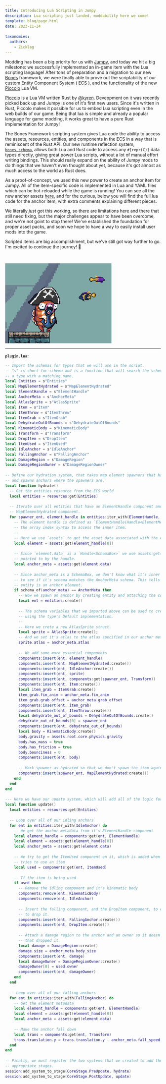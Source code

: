 ```yaml
---
title: Introducing Lua Scripting in Jumpy
description: Lua scripting just landed, moddability here we come!
template: blog/page.html
date: 2023-11-24

taxonomies:
  authors:
    - Zicklag
---
```


Modding has been a big priority for us with [Jumpy], and today we hit a big milestone:
we successfully implemented an in-game item with the Lua scripting language! After tons
of preparation and a migration to our new [Bones] framework, we were finally able to prove
out the scriptability of our custom Entity Component System ( ECS ), and the functionality
of the new [Piccolo] Lua VM.

[Piccolo] is a Lua VM written Rust by [@kyren]. Deveopment on it was recently picked back
up and Jumpy is one of it's first new users. Since it's written in Rust, Piccolo makes it
possible for us to embed Lua scripting even in the web builds of our game. Being that lua is
simple and already a popular language for game modding, it works great to have a pure Rust
implementation for Jumpy!

The Bones Framework scripting system gives Lua code the ability to access the assets, resources,
entities, and components in the ECS in a way that is reminiscent of the Rust API. Our new runtime
reflection system, [`bones_schema`], allows both Lua and Rust code to access any `#[repr(C)]` data
types directly, giving great power Lua scripts, without a lot of manual effort writing bindings.
This should really expand on the ability of Jumpy mods to do things that we haven't even thought
about yet, because it's got almost as much access to the world as Rust does.

As a proof-of-concept, we used this new power to create an anchor item for Jumpy. All of the
item-specific code is implemented in Lua and YAML files which can be hot-reloaded while the game
is running! You can see all the new anchor assets [here][anchor_assets], and for the curious, below
you will find the full lua code for the anchor item, with extra comments explaining different pieces.

We literally _just_ got this working, so there are limitations here and there that still need
fixing, but the major challenges appear to have been overcome, and we're not goint to stop
there! We've established the foundation for proper asset packs, and soon we hope to have a way
to easily install user mods into the game.

Scripted items are big accomplishment, but we've still got way further to go. I'm excited to continue
the journey! 🚀

<br />

![A fish carrying an anchor](anchor-item.png)

[anchor_assets]: https://github.com/fishfolk/jumpy/tree/a13bd1e83fff2b78a597311f008e67922993e2f8/assets/plugins/anchor
[@kyren]: https://github.com/kyren
[Piccolo]: https://github.com/kyren/piccolo/
[bones]: @/development/bones/introduction.md
[Jumpy]: @/games/jumpy.md
[`bones_schema`]: https://fishfolk.github.io/bones/rustdoc/bones_schema/index.html

---


**`plugin.lua`:**

```lua
-- Import the schemas for types that we will use in the script.
-- "s" is short for schema and is a function that will search the schema registry for
-- a type with a matching name.
local Entities = s"Entities"
local MapElementHydrated = s"MapElementHydrated"
local ElementHandle = s"ElementHandle"
local AnchorMeta = s"AnchorMeta"
local AtlasSprite = s"AtlasSprite"
local Item = s"Item"
local ItemThrow = s"ItemThrow"
local ItemGrab = s"ItemGrab"
local DehydrateOutOfBounds = s"DehydrateOutOfBounds"
local KinematicBody = s"KinematicBody"
local Transform = s"Transform"
local DropItem = s"DropItem"
local ItemUsed = s"ItemUsed"
local IdleAnchor = s"IdleAnchor"
local FallingAnchor = s"FallingAnchor"
local DamageRegion = s"DamageRegion"
local DamageRegionOwner = s"DamageRegionOwner"

-- Define our hydration system, that takes map element spawners that have not be hydrated
-- and spawns anchors where the spawners are.
local function hydrate()
  -- Get the entities resource from the ECS world
  local entities = resources:get(Entities)
  
  -- Iterate over all entities that have an ElementHandle component and that don't have a
  -- MapElementHydrated component.
  for spawner_ent, element_handle in entities:iter_with(ElementHandle, MapElementHydrated:without()) do
    -- The element handle is defined as `ElementHandle(Handle<ElementMeta>)` in Rust, so we can use
    -- the array index syntax to access the inner item.
    --
    -- Here we use `assets` to get the asset data associated with the element handle.
    local element = assets:get(element_handle[0])

    -- Since `element.data` is a `Handle<SchemaBox>` we use assets:get() again, to get the data
    -- pointed to by the handle.
    local anchor_meta = assets:get(element.data)

    -- Since anchor_meta is a SchemaBox, we don't know what it's inner type is, so we check
    -- to see if it's schema matches the AnchorMeta schema. This tells us that the map element
    -- entity is an anchor element.
    if schema_of(anchor_meta) == AnchorMeta then
      -- Now we spawn an anchor by creating entity and attaching the components we need to it.
      local ent = entities:create()

      -- The schema variables that we imported above can be used to create instances of that type,
      -- using the type's Default implementation.
      --
      -- Here we crete a new AtlasSprite struct.
      local sprite = AtlasSprite:create();
      -- And we set it's atlas to the atlas specified in our anchor metadata.
      sprite.atlas = anchor_meta.atlas

      -- We add some more essential components
      components:insert(ent, element_handle)
      components:insert(ent, MapElementHydrated:create())
      components:insert(ent, IdleAnchor:create())
      components:insert(ent, sprite)
      components:insert(ent, components:get(spawner_ent, Transform))
      components:insert(ent, Item:create())
      local item_grab = ItemGrab:create()
      item_grab.fin_anim = anchor_meta.fin_anim
      item_grab.grab_offset = anchor_meta.grab_offset
      components:insert(ent, item_grab)
      components:insert(ent, ItemThrow:create())
      local dehydrate_out_of_bounds = DehydrateOutOfBounds:create()
      dehydrate_out_of_bounds[0] = spawner_ent
      components:insert(ent, dehydrate_out_of_bounds)
      local body = KinematicBody:create()
      body.gravity = assets.root.core.physics.gravity
      body.has_mass = true
      body.has_friction = true
      body.bounciness = 0
      components:insert(ent, body)

      -- Mark spawner as hydrated so that we don't spawn the item again next frame
      components:insert(spawner_ent, MapElementHydrated:create())
    end
  end
end

--- Here we have our update system, which will add all of the logic for our spawned anchors.
local function update()
  local entities = resources:get(Entities)

  -- Loop over all of our idling anchors
  for ent in entities:iter_with(IdleAnchor) do
    -- We get the anchor metadata from it's ElementHandle component
    local element_handle = components:get(ent, ElementHandle)
    local element = assets:get(element_handle[0])
    local anchor_meta = assets:get(element.data)

    -- We try to get the ItemUsed component on it, which is added when a player
    -- tries to use an item
    local used = components:get(ent, ItemUsed)

    -- If the item is being used
    if used then
      -- Remove the idling component and it's kinematic body
      components:remove(ent, KinematicBody)
      components:remove(ent, IdleAnchor)

      -- Insert the falling component, and the DropItem component, to cause the player
      -- to drop it.
      components:insert(ent, FallingAnchor:create())
      components:insert(ent, DropItem:create())

      -- Attach a damage region to the anchor and an owner so it doesn't kill the player
      -- that dropped it.
      local damage = DamageRegion:create()
      damage.size = anchor_meta.body_size
      components:insert(ent, damage)
      local damageOwner = DamageRegionOwner:create()
      damageOwner[0] = used.owner
      components:insert(ent, damageOwner)
    end
  end

  -- Loop over all of our falling anchors
  for ent in entities:iter_with(FallingAnchor) do
    -- Get the element metadata
    local element_handle = components:get(ent, ElementHandle)
    local element = assets:get(element_handle[0])
    local anchor_meta = assets:get(element.data)

    -- Make the anchor fall down
    local trans = components:get(ent, Transform)
    trans.translation.y = trans.translation.y - anchor_meta.fall_speed
  end
end

-- Finally, we must register the two systems that we created to add them to their
-- appropriate stages.
session:add_system_to_stage(CoreStage.PreUpdate, hydrate)
session:add_system_to_stage(CoreStage.PostUpdate, update)
```


